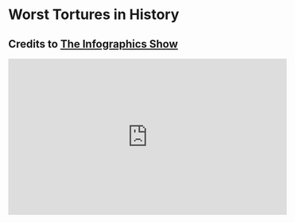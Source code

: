 # Worst Tortures in History
## Credits to [The Infographics Show](https://www.youtube.com/@TheInfographicsShow)

<iframe width="560" height="315" src="https://www.youtube.com/embed/bl1rZGs5EdA?si=bf7MsyOe-kctnA5A" title="YouTube video player" frameborder="0" allow="accelerometer; autoplay; clipboard-write; encrypted-media; gyroscope; picture-in-picture; web-share" allowfullscreen></iframe>

